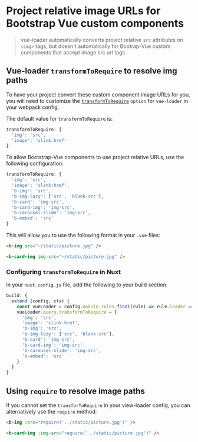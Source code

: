 # Project relative image URLs for Bootstrap Vue custom components

> vue-loader automatically converts project relative `src` attributes
on `<img>` tags, but doesn't automatically for Bootrap-Vue custom
components that accept image src url tags.

## Vue-loader `transformToRequire` to resolve img paths
To have your project convert these custom component image URLs for you, you will need to
customize the [`transformToRequire`](https://vue-loader.vuejs.org/en/options.html#transformtorequire)
`option` for `vue-loader` in your webpack config.

The default value for `transformToRequire` is:

```js
transformToRequire: {
  'img': 'src',
  'image': 'xlink:href'
}
```

To allow Bootstrap-Vue components to use project relative URLs,
use the following configuration:

```js
transformToRequire: {
  'img': 'src',
  'image': 'xlink:href',
  'b-img': 'src',
  'b-img-lazy': ['src', 'blank-src'],
  'b-card': 'img-src',
  'b-card-img': 'img-src',
  'b-carousel-slide': 'img-src',
  'b-embed': 'src'
}
```

This will allow you to use the following format in your `.vue` files:

```html
<b-img src="~/static/picture.jpg" />

<b-card-img img-src="~/static/picture.jpg" />
```

### Configuring `transformToRequire` in Nuxt

In your `nuxt.config.js` file, add the following to your build section:

```js
build: {   
  extend (config, ctx) {
    const vueLoader = config.module.rules.find((rule) => rule.loader === 'vue-loader')
    vueLoader.query.transformToRequire = {
      'img': 'src',
      'image': 'xlink:href',
      'b-img': 'src',
      'b-img-lazy': ['src', 'blank-src'],
      'b-card': 'img-src',
      'b-card-img': 'img-src',
      'b-carousel-slide': 'img-src',
      'b-embed': 'src'
    }
  }
}
```

## Using `require` to resolve image paths
If you cannot set the `transforToRequire` in your view-loader config, you
can alternatively use the `require` method:

```html
<b-img :src="require('../static/picture.jpg')" />

<b-card-img :img-src="require('../static/picture.jpg')" />
```
